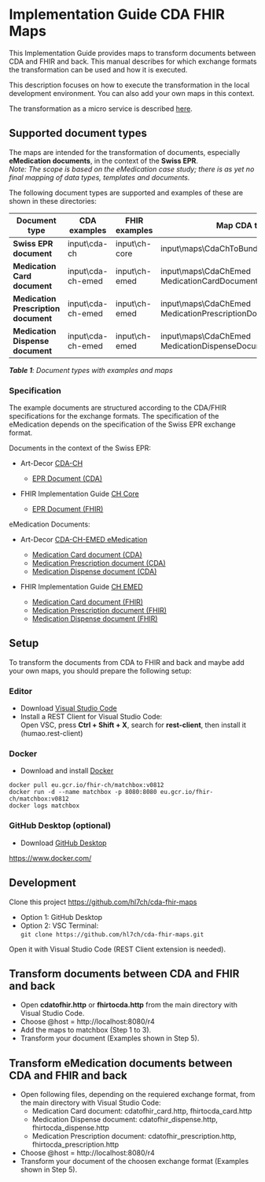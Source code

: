 # Implementation Guide CDA FHIR Maps

This Implementation Guide provides maps to transform documents between CDA and FHIR and back. This manual describes for which exchange formats the transformation can be used and how it is executed.   

This description focuses on how to execute the transformation in the local development environment. You can also add your own maps in this context. 

The transformation as a micro service is described [here](https://github.com/ahdis/test.ahdis.ch/blob/master/Transformation_FHIR-CDA.md).


## Supported document types

The maps are intended for the transformation of documents, especially **eMedication documents**, in the context of the **Swiss EPR**.   
*Note: The scope is based on the eMedication case study; there is as yet no final mapping of data types, templates and documents.*

The following document types are supported and examples of these are shown in these directories:

Document type | CDA examples | FHIR examples | Map CDA to FHIR | Map FHIR to CDA
-------- | -------- | -------- | -------- | --------
**Swiss EPR document** | input\cda-ch | input\ch-core | input\maps\CdaChToBundle.map | input\maps\BundleToCdaCh.map
**Medication Card document** | input\cda-ch-emed | input\ch-emed | input\maps\CdaChEmed MedicationCardDocumentToBundle.map | input\maps\BundleToCdaChEmed MedicationCardDocument.map
**Medication Prescription document** | input\cda-ch-emed | input\ch-emed | input\maps\CdaChEmed MedicationPrescriptionDocumentToBundle.map | input\maps\BundleToCdaChEmed MedicationPrescriptionDocument.map
**Medication Dispense document** | input\cda-ch-emed | input\ch-emed | input\maps\CdaChEmed MedicationDispenseDocumentToBundle.map | input\maps\BundleToCdaCh EmedMedicationDispenseDocument.map

***Table 1**: Document types with examples and maps*

### Specification

The example documents are structured according to the CDA/FHIR specifications for the exchange formats. The specification of the eMedication depends on the specification of the Swiss EPR exchange format.

Documents in the context of the Swiss EPR:

* Art-Decor [CDA-CH](https://art-decor.org/art-decor/decor-project--hl7chcda-)
   * [EPR Document (CDA)](https://art-decor.org/art-decor/decor-templates--hl7chcda-?section=templates&amp;id=2.16.756.5.30.1.1.10.1.9&amp;effectiveDate=2019-10-17T15:22:41&amp;language=en-US)
   
* FHIR Implementation Guide [CH Core](http://fhir.ch/ig/ch-core/index.html)
   * [EPR Document (FHIR)](https://build.fhir.org/ig/hl7ch/ch-core//StructureDefinition-ch-core-document-epr.html)

eMedication Documents:

* Art-Decor [CDA-CH-EMED eMedication](https://art-decor.org/art-decor/decor-project--cdachemed-)
   * [Medication Card document (CDA)](https://art-decor.org/art-decor/decor-templates--cdachemed-?section=templates&amp;id=2.16.756.5.30.1.1.10.1.3&amp;effectiveDate=2016-05-13T00:00:00&amp;language=en-US)
   * [Medication Prescription document (CDA)](https://art-decor.org/art-decor/decor-templates--cdachemed-?section=templates&amp;id=2.16.756.5.30.1.1.10.1.4&amp;effectiveDate=2016-05-21T00:00:00&amp;language=en-US)
   * [Medication Dispense document (CDA)](https://art-decor.org/art-decor/decor-templates--cdachemed-?section=templates&amp;id=2.16.756.5.30.1.1.10.1.5&amp;effectiveDate=2016-05-21T00:00:00&amp;language=en-US)   
   
* FHIR Implementation Guide [CH EMED](http://fhir.ch/ig/ch-emed/index.html)
   * [Medication Card document (FHIR)](http://fhir.ch/ig/ch-emed/StructureDefinition-ch-emed-document-medicationcard.html)
   * [Medication Prescription document (FHIR)](http://fhir.ch/ig/ch-emed/StructureDefinition-ch-emed-document-medicationprescription.html)
   * [Medication Dispense document (FHIR)](http://fhir.ch/ig/ch-emed/StructureDefinition-ch-emed-document-medicationdispense.html)


## Setup

To transform the documents from CDA to FHIR and back and maybe add your own maps, you should prepare the following setup:

### Editor

* Download [Visual Studio Code](https://code.visualstudio.com/docs/setup/setup-overview)
* Install a REST Client for Visual Studio Code:   
    Open VSC, press **Ctrl + Shift + X**, search for **rest-client**, then install it (humao.rest-client) 

### Docker

* Download and install [Docker](https://www.docker.com/)

```
docker pull eu.gcr.io/fhir-ch/matchbox:v0812
docker run -d --name matchbox -p 8080:8080 eu.gcr.io/fhir-ch/matchbox:v0812
docker logs matchbox
```

### GitHub Desktop (optional)

* Download [GitHub Desktop](https://desktop.github.com/)

https://www.docker.com/

## Development

Clone this project https://github.com/hl7ch/cda-fhir-maps
   * Option 1: GitHub Desktop
   * Option 2: VSC Terminal:   
    `git clone https://github.com/hl7ch/cda-fhir-maps.git`

Open it with Visual Studio Code (REST Client extension is needed).


## Transform documents between CDA and FHIR and back
* Open **cdatofhir.http** or **fhirtocda.http** from the main directory with Visual Studio Code. 
* Choose @host = http://localhost:8080/r4  
* Add the maps to matchbox (Step 1 to 3).
* Transform your document (Examples shown in Step 5).

## Transform eMedication documents between CDA and FHIR and back
* Open following files, depending on the requiered exchange format, from the main directory with Visual Studio Code:
   * Medication Card document: cdatofhir_card.http, fhirtocda_card.http
   * Medication Dispense document: cdatofhir_dispense.http, fhirtocda_dispense.http
   * Medication Prescription document: cdatofhir_prescription.http, fhirtocda_prescription.http
* Choose @host = http://localhost:8080/r4  
* Transform your document of the choosen exchange format (Examples shown in Step 5).
